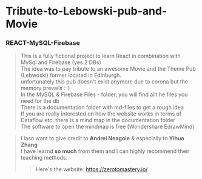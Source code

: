 # Tribute-to-Lebowski-pub-and-Movie
### REACT-MySQL-Firebase


> This is a fully fictional project to learn React in combination with MySql and Firebase (yes 2 DBs) </br>
> The idea was to pay tribute to an awesome Movie and the Theme Pub (Lebwoski) former located in Edinburgh.</br>
> unfortunately this pub doesn't exist anymore due to corona but the memory prevails :-) </br>
> In the MySQL & Firebase Files - folder, you will find allt he files you need for the db </br>
> There is a documentation folder with md-files to get a rough idea</br>
> If you are really interested on how the website works in terms of Dataflow etc. there is a mind map in the documentation folder</br>
> The software to open the mindmap is free (Wondershare EdrawMind) </br>


> I laso want to give credit to **Andrei Neagoie** & especially to **Yihua Zhang** </br>
> I have learnd **so much** from them and I can highly recommend their teaching methods. </br>
>> Here's the website: https://zerotomastery.io/



